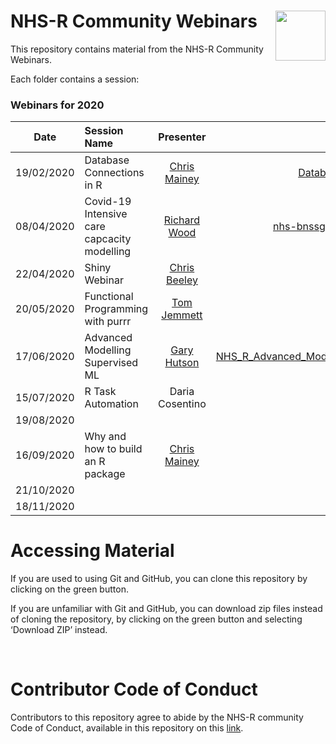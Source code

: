 
<!-- README.md is generated from README.Rmd. Please edit that file -->

# NHS-R Community Webinars <a href='https://nhsrcommunity.com/'><img src='https://nhsrcommunity.com/wp-content/uploads/2018/02/logo.png' align="right" height="80" /></a>

<!-- badges: start -->

<!-- badges: end -->

This repository contains material from the NHS-R Community Webinars.

Each folder contains a session:

### Webinars for 2020

| Date       | Session Name                                |                    Presenter                     |                                                                                                                                        Folder |                                                    Video                                                     |
| ---------- | :------------------------------------------ | :----------------------------------------------: | --------------------------------------------------------------------------------------------------------------------------------------------: | :----------------------------------------------------------------------------------------------------------: |
| 19/02/2020 | Database Connections in R                   |  [Chris Mainey](https://github.com/chrismainey)  |                             [Database\_connections\_in\_R](https://github.com/nhs-r-community/Webinars/tree/master/Database_connections_in_R) |           [Watch](https://nhsrcommunity.com/learn-r/workshops/database-connections-in-r-webinar/)            |
| 08/04/2020 | Covid-19 Intensive care capcacity modelling | [Richard Wood](https://github.com/richardwoodgb) |                                                           [nhs-bnssg-analytics/covid-simr](https://github.com/nhs-bnssg-analytics/covid-simr) |               [Watch](https://nhsrcommunity.com/learn-r/workshops/covid-19-modelling-webinar/)               |
| 22/04/2020 | Shiny Webinar                               |  [Chris Beeley](https://github.com/ChrisBeeley)  |                                                                        [Shiny](https://github.com/nhs-r-community/Webinars/tree/master/Shiny) |                     [Watch](https://nhsrcommunity.com/learn-r/workshops/shiny-webinar/)                      |
| 20/05/2020 | Functional Programming with purrr           |   [Tom Jemmett](https://github.com/tomjemmett)   |                                                      [fp\_with\_purrr](https://github.com/nhs-r-community/Webinars/tree/master/fp_with_purrr) | [Watch](https://nhsrcommunity.com/learn-r/workshops/functional-programming-using-the-purrr-package-webinar/) |
| 17/06/2020 | Advanced Modelling Supervised ML            |   [Gary Hutson](https://github.com/statsgary)    | [NHS\_R\_Advanced\_Modelling\_Supervised\_ML](https://github.com/nhs-r-community/Webinars/tree/master/NHS_R_Advanced_Modelling_Supervised_ML) |            [Watch](https://nhsrcommunity.com/learn-r/workshops/advanced-modelling-supervised-ml/)            |
| 15/07/2020 | R Task Automation                           |                 Daria Cosentino                  |                                              [R\_Task\_Automation](https://github.com/nhs-r-community/Webinars/tree/master/R_Task_Automation) |                 [Watch](https://nhsrcommunity.com/learn-r/workshops/task-automation-with-r/)                 |
| 19/08/2020 |                                             |                                                  |                                                                                                                                               |                                                                                                              |
| 16/09/2020 | Why and how to build an R package           |  [Chris Mainey](https://github.com/chrismainey)  |                                                                                                                                               |                                                                                                              |
| 21/10/2020 |                                             |                                                  |                                                                                                                                               |                                                                                                              |
| 18/11/2020 |                                             |                                                  |                                                                                                                                               |                                                                                                              |

# Accessing Material

If you are used to using Git and GitHub, you can clone this repository
by clicking on the green button.

If you are unfamiliar with Git and GitHub, you can download zip files
instead of cloning the repository, by clicking on the green button and
selecting ‘Download ZIP’ instead.

<br>

# Contributor Code of Conduct

Contributors to this repository agree to abide by the NHS-R community
Code of Conduct, available in this repository on this
[link](https://github.com/nhs-r-community/Webinars/blob/master/code_of_conduct.md).
